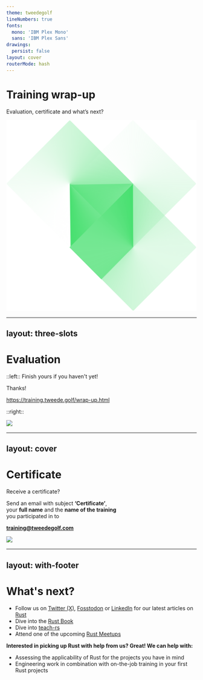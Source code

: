 ```yaml
---
theme: tweedegolf
lineNumbers: true
fonts:
  mono: 'IBM Plex Mono'
  sans: 'IBM Plex Sans'
drawings:
  persist: false
layout: cover
routerMode: hash
---
```



# Training wrap-up

Evaluation, certificate and what’s next?

<img src="https://raw.githubusercontent.com/tweedegolf/slidev-theme-tweedegolf/1bc81d09e326fcecb531108a5a3bcd9e1856dd84/images/shield-large.png" class=bg-image>

---
layout: three-slots
---

# Evaluation

::left::
Finish yours if you haven't yet!

Thanks!

<https://training.tweede.golf/wrap-up.html>

::right::

<img src="/images/qr-eval-form.png">

---
layout: cover
---

# Certificate

Receive a certificate?

Send an email with subject **‘Certificate’**,<br/>your **full name** and the **name of the training**<br/>you participated in to

**training@tweedegolf.com**


<img src="/images/training-cert.svg" class="bg-image" style="height: 400px">

---
layout: with-footer
---

# What's next?

- Follow us on [Twitter (X)](https://twitter.com/tweedegolfbv), [Fosstodon](https://fosstodon.org/@tweedegolf) or [LinkedIn](https://nl.linkedin.com/company/tweede-golf-software-engineering) for our latest articles on [Rust](https://tweedegolf.nl/en/blog/rust)
- Dive into the [Rust Book](https://doc.rust-lang.org/book/)
- Dive into [teach-rs](https://tweedegolf.nl/en/blog/117/teach-rs-rust-101-evolved)
- Attend one of the upcoming [Rust Meetups](https://www.meetup.com/rust-nederland/events/)

<v-click>

**Interested in picking up Rust with help from us? Great! We can help with:**

- Assessing the applicability of Rust for the projects you have in mind
- Engineering work in combination with on-the-job training in your first Rust projects
</v-click>